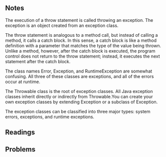 ## Notes

The execution of a throw statement is called throwing an exception.
The exception is an object created from an exception class.

The throw statement is analogous to a method call, but instead of calling a method, it calls
a catch block. In this sense, a catch block is like a method definition with a parameter that
matches the type of the value being thrown. Unlike a method, however, after the catch block
is executed, the program control does not return to the throw statement; instead, it executes
the next statement after the catch block.

The class names Error, Exception, and RuntimeException are somewhat confusing. All three of these classes are exceptions, and all of the errors occur at runtime.

The Throwable class is the root of exception classes. All Java exception classes inherit
directly or indirectly from Throwable.You can create your own exception classes by extending Exception or a subclass of Exception.

The exception classes can be classified into three major types: system errors, exceptions,
and runtime exceptions.

## Readings

## Problems
